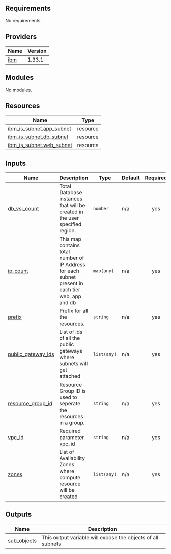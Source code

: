 ## Requirements

No requirements.

## Providers

| Name | Version |
|------|---------|
| <a name="provider_ibm"></a> [ibm](#provider\_ibm) | 1.33.1 |

## Modules

No modules.

## Resources

| Name | Type |
|------|------|
| [ibm_is_subnet.app_subnet](https://registry.terraform.io/providers/IBM-Cloud/ibm/latest/docs/resources/is_subnet) | resource |
| [ibm_is_subnet.db_subnet](https://registry.terraform.io/providers/IBM-Cloud/ibm/latest/docs/resources/is_subnet) | resource |
| [ibm_is_subnet.web_subnet](https://registry.terraform.io/providers/IBM-Cloud/ibm/latest/docs/resources/is_subnet) | resource |

## Inputs

| Name | Description | Type | Default | Required |
|------|-------------|------|---------|:--------:|
| <a name="input_db_vsi_count"></a> [db\_vsi\_count](#input\_db\_vsi\_count) | Total Database instances that will be created in the user specified region. | `number` | n/a | yes |
| <a name="input_ip_count"></a> [ip\_count](#input\_ip\_count) | This map contains total number of IP Address for each subnet present in each tier web, app and db | `map(any)` | n/a | yes |
| <a name="input_prefix"></a> [prefix](#input\_prefix) | Prefix for all the resources. | `string` | n/a | yes |
| <a name="input_public_gateway_ids"></a> [public\_gateway\_ids](#input\_public\_gateway\_ids) | List of ids of all the public gateways where subnets will get attached | `list(any)` | n/a | yes |
| <a name="input_resource_group_id"></a> [resource\_group\_id](#input\_resource\_group\_id) | Resource Group ID is used to seperate the resources in a group. | `string` | n/a | yes |
| <a name="input_vpc_id"></a> [vpc\_id](#input\_vpc\_id) | Required parameter vpc\_id | `string` | n/a | yes |
| <a name="input_zones"></a> [zones](#input\_zones) | List of Availability Zones where compute resource will be created | `list(any)` | n/a | yes |

## Outputs

| Name | Description |
|------|-------------|
| <a name="output_sub_objects"></a> [sub\_objects](#output\_sub\_objects) | This output variable will expose the objects of all subnets |
